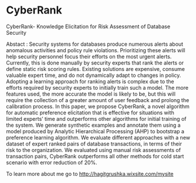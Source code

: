 # CyberRank
CyberRank- Knowledge Elicitation for Risk Assessment of Database Security


Abstact :
Security systems for databases produce numerous alerts about anomalous activities and policy rule violations. 
Prioritizing these alerts will help security personnel focus their efforts on the most urgent alerts. 
Currently, this is done manually by security experts that rank the alerts or define static risk scoring rules.
Existing solutions are expensive, consume valuable expert time, and do not dynamically adapt to changes in 
policy. 
Adopting a learning approach for ranking alerts is complex due to the efforts required by security experts 
to initially train such a model. The more features used, the more accurate the model is likely to be, 
but this will require the collection of a greater amount of user feedback and prolong the calibration process.
In this paper, we propose CyberRank, a novel algorithm for automatic preference elicitation that is effective 
for situations with limited experts’ time and outperforms other algorithms for initial training of the system.
We generate synthetic examples and annotate them using a model produced by Analytic Hierarchical Processing 
(AHP) to bootstrap a preference learning algorithm. We evaluate different approaches with a new dataset of 
expert ranked pairs of database transactions, in terms of their risk to the organization. We evaluated using 
manual risk assessments of transaction pairs, CyberRank outperforms all other methods for cold start scenario 
with error reduction of 20%.

To learn more about me go to http://hagitgrushka.wixsite.com/mysite  

